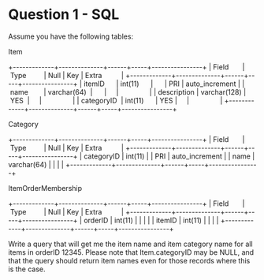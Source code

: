 # Question 1 - SQL

Assume you have the following tables:

Item

+-------------+--------------+------+-----+----------------+
|&nbsp;Field&nbsp;&nbsp;&nbsp;&nbsp;&nbsp;&nbsp;&nbsp;|&nbsp;Type&nbsp;&nbsp;&nbsp;&nbsp;&nbsp;&nbsp;&nbsp;&nbsp;&nbsp;|&nbsp;Null&nbsp;|&nbsp;Key&nbsp;|&nbsp;Extra&nbsp;&nbsp;&nbsp;&nbsp;&nbsp;&nbsp;&nbsp;&nbsp;&nbsp;&nbsp;|
+-------------+--------------+------+-----+----------------+
|&nbsp;itemID&nbsp;&nbsp;&nbsp;&nbsp;&nbsp;&nbsp;|&nbsp;int(11)&nbsp;&nbsp;&nbsp;&nbsp;&nbsp;&nbsp;|&nbsp;&nbsp;&nbsp;&nbsp;&nbsp;&nbsp;|&nbsp;PRI&nbsp;|&nbsp;auto_increment&nbsp;|
|&nbsp;name&nbsp;&nbsp;&nbsp;&nbsp;&nbsp;&nbsp;&nbsp;&nbsp;|&nbsp;varchar(64)&nbsp;&nbsp;|&nbsp;&nbsp;&nbsp;&nbsp;&nbsp;&nbsp;|&nbsp;&nbsp;&nbsp;&nbsp;&nbsp;|&nbsp;&nbsp;&nbsp;&nbsp;&nbsp;&nbsp;&nbsp;&nbsp;&nbsp;&nbsp;&nbsp;&nbsp;&nbsp;&nbsp;&nbsp;&nbsp;|
|&nbsp;description&nbsp;|&nbsp;varchar(128)&nbsp;|&nbsp;YES&nbsp;&nbsp;|&nbsp;&nbsp;&nbsp;&nbsp;&nbsp;|&nbsp;&nbsp;&nbsp;&nbsp;&nbsp;&nbsp;&nbsp;&nbsp;&nbsp;&nbsp;&nbsp;&nbsp;&nbsp;&nbsp;&nbsp;&nbsp;|
|&nbsp;categoryID&nbsp;&nbsp;|&nbsp;int(11)&nbsp;&nbsp;&nbsp;&nbsp;&nbsp;&nbsp;|&nbsp;YES&nbsp;|&nbsp;&nbsp;&nbsp;&nbsp;&nbsp;|&nbsp;&nbsp;&nbsp;&nbsp;&nbsp;&nbsp;&nbsp;&nbsp;&nbsp;&nbsp;&nbsp;&nbsp;&nbsp;&nbsp;&nbsp;&nbsp;|
+-------------+--------------+------+-----+----------------+

Category

+-------------+--------------+------+-----+----------------+
|&nbsp;Field&nbsp;&nbsp;&nbsp;&nbsp;&nbsp;&nbsp;&nbsp;|&nbsp;Type&nbsp;&nbsp;&nbsp;&nbsp;&nbsp;&nbsp;&nbsp;&nbsp;&nbsp;|&nbsp;Null&nbsp;|&nbsp;Key&nbsp;|&nbsp;Extra&nbsp;&nbsp;&nbsp;&nbsp;&nbsp;&nbsp;&nbsp;&nbsp;&nbsp;&nbsp;|
+-------------+--------------+------+-----+----------------+
| categoryID  | int(11)      |      | PRI | auto_increment |
| name        | varchar(64)  |      |     |                |
+-------------+--------------+------+-----+----------------+

ItemOrderMembership

+-------------+--------------+------+-----+----------------+
|&nbsp;Field&nbsp;&nbsp;&nbsp;&nbsp;&nbsp;&nbsp;&nbsp;|&nbsp;Type&nbsp;&nbsp;&nbsp;&nbsp;&nbsp;&nbsp;&nbsp;&nbsp;&nbsp;|&nbsp;Null&nbsp;|&nbsp;Key&nbsp;|&nbsp;Extra&nbsp;&nbsp;&nbsp;&nbsp;&nbsp;&nbsp;&nbsp;&nbsp;&nbsp;&nbsp;|
+-------------+--------------+------+-----+----------------+
| orderID     | int(11)      |      |     |                |
| itemID      | int(11)      |      |     |                |
+-------------+--------------+------+-----+----------------+

Write a query that will get me the item name and item category name for
all items in orderID 12345. Please note that Item.categoryID may be NULL,
and that the query should return item names even for those records where
this is the case.
